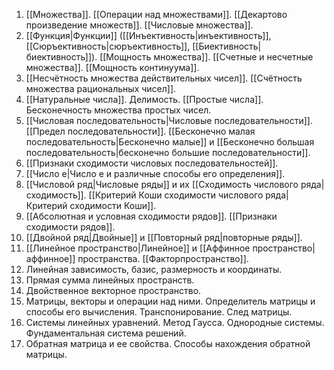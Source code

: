 1. [[Множества]]. [[Операции над множествами]]. [[Декартово произведение множеств]]. [[Числовые множества]].
2. [[Функция|Функции]] ([[Инъективность|инъективность]], [[Сюръективность|сюръективность]], [[Биективность|биективность]]). [[Мощность множества]]. [[Счетные и несчетные множества]]. [[Мощность континуума]].
3. [[Несчётность множества действительных чисел]]. [[Счётность множества рациональных чисел]].
4. [[Натуральные числа]]. Делимость. [[Простые числа]]. Бесконечность множества простых чисел.
5. [[Числовая последовательность|Числовые последовательности]]. [[Предел последовательности]]. [[Бесконечно малая последовательность|Бесконечно малые]] и [[Бесконечно большая последовательность|бесконечно большие последовательности]].
6. [[Признаки сходимости числовых последовательностей]].
7. [[Число e|Число e и различные способы его определения]].
8. [[Числовой ряд|Числовые ряды]] и их [[Сходимость числового ряда|сходимость]]. [[Критерий Коши сходимости числового ряда|Критерий сходимости Коши]].
9. [[Абсолютная и условная сходимости рядов]]. [[Признаки сходимости рядов]].
10. [[Двойной ряд|Двойные]] и [[Повторный ряд|повторные ряды]].
11. [[Линейное пространство|Линейное]] и [[Аффинное пространство|аффинное]] пространства. [[Факторпространство]].
12. Линейная зависимость, базис, размерность и координаты.
13. Прямая сумма линейных пространств.
14. Двойственное векторное пространство.
15. Матрицы, векторы и операции над ними. Определитель матрицы и способы его вычисления. Транспонирование. След матрицы.
16. Системы линейных уравнений. Метод Гаусса. Однородные системы. Фундаментальная система решений. 
17. Обратная матрица и ее свойства. Способы нахождения обратной матрицы.